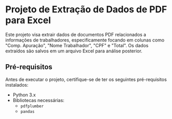 # Projeto de Extração de Dados de PDF para Excel

Este projeto visa extrair dados de documentos PDF relacionados a informações de trabalhadores, especificamente focando em colunas como "Comp. Apuração", "Nome Trabalhador", "CPF" e "Total". Os dados extraídos são salvos em um arquivo Excel para análise posterior.

## Pré-requisitos

Antes de executar o projeto, certifique-se de ter os seguintes pré-requisitos instalados:

- Python 3.x
- Bibliotecas necessárias:
  - `pdfplumber`
  - `pandas`

